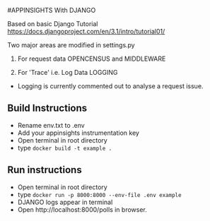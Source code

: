 #APPINSIGHTS With DJANGO

Based on basic Django Tutorial
https://docs.djangoproject.com/en/3.1/intro/tutorial01/

Two major areas are modified in settings.py
1) For request data
OPENCENSUS and MIDDLEWARE

2) For 'Trace' i.e. Log Data
LOGGING
* Logging is currently commented out to analyse a request issue.

## Build Instructions
* Rename env.txt to .env
* Add your appinsights instrumentation key
* Open terminal in root directory
* type `docker build -t example .`

## Run instructions
* Open terminal in root directory
* type `docker run -p 8000:8000 --env-file .env example`
* DJANGO logs appear in terminal
* Open http://localhost:8000/polls in browser.

